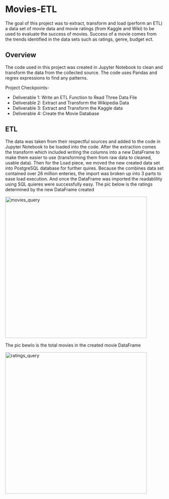 # Movies-ETL
The goal of this project was to extract, transform and load (perform an ETL) a data set of movie data and movie ratings (from Kaggle and Wiki) to be used to evaluate the success of movies. Success of a movie comes from the trends identified in the data sets such as ratings, genre, budget ect.  

## Overview
The code used in this project was created in Jupyter Notebook to clean and transform the data from the collected source. The code uses Pandas and regrex expressions to find any patterns. 

Project Checkpoints-
* Deliverable 1: Write an ETL Function to Read Three Data File
* Deliverable 2: Extract and Transform the Wikipedia Data
* Deliverable 3: Extract and Transform the Kaggle data
* Deliverable 4: Create the Movie Database


## ETL

The data was taken from their respectful sources and added to the code in Jupyter Notebook to be loaded into the code. After the extraction comes the transform which included writing the columns into a new DataFrame to make them easier to use (transforming them from raw data to cleaned, usable data).  Then for the Load piece, we moved the new created data set into PostgreSQL database for further quires. Because the combines data set contained over 26 million enteries, the import was broken up into 3 parts to ease load execution. And once the DataFrame was imported the readablility using SQL quieres were successfully easy. 
The pic below is the ratings determined by the new DataFrame created

<img width="450" alt="movies_query" src="https://user-images.githubusercontent.com/86068655/173499114-30c01bcc-b647-4af1-9581-68319f337abc.png">

The pic bewlo is the total movies in the created movie DataFrame

<img width="450" alt="ratings_query" src="https://user-images.githubusercontent.com/86068655/173499126-dc0da12c-4d18-436e-aecb-19e5ea5fa1a1.png">
